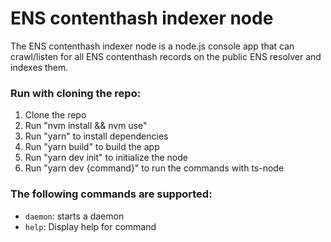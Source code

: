 # ENS contenthash indexer node

The ENS contenthash indexer node is a node.js console app that can crawl/listen for all ENS contenthash records on the public ENS resolver and indexes them.

### Run with cloning the repo:
1. Clone the repo
2. Run "nvm install && nvm use"
3. Run "yarn" to install dependencies
3. Run "yarn build" to build the app
3. Run "yarn dev init" to initialize the node
5. Run "yarn dev {command}" to run the commands with ts-node

### The following commands are supported:
- `daemon`: starts a daemon
- `help`: Display help for command